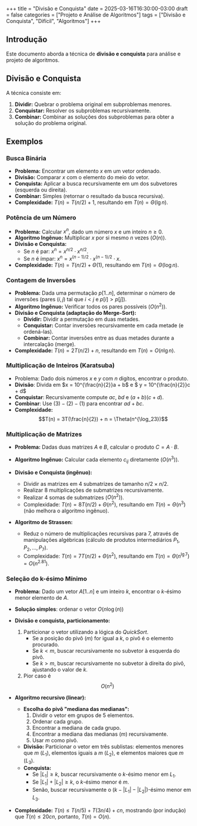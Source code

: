 +++
title = "Divisão e Conquista"
date = 2025-03-16T16:30:00-03:00
draft = false
categories = ["Projeto e Análise de Algoritmos"]
tags = ["Divisão e Conquista", "Difícil", "Algoritmos"]
+++


## Introdução

Este documento aborda a técnica de **divisão e conquista** para análise e projeto de algoritmos.

## Divisão e Conquista

A técnica consiste em:

1.  **Dividir:** Quebrar o problema original em subproblemas menores.
2.  **Conquistar:** Resolver os subproblemas recursivamente.
3.  **Combinar:** Combinar as soluções dos subproblemas para obter a solução do problema original.

## Exemplos

### Busca Binária

*   **Problema:** Encontrar um elemento $x$ em um vetor ordenado.
*   **Divisão:** Comparar $x$ com o elemento do meio do vetor.
*   **Conquista:** Aplicar a busca recursivamente em um dos subvetores (esquerda ou direita).
*   **Combinar:** Simples (retornar o resultado da busca recursiva).
*   **Complexidade:** $T(n) = T(n/2) + 1$, resultando em $T(n) = \Theta(\lg n)$.

### Potência de um Número

*   **Problema:** Calcular $x^n$, dado um número $x$ e um inteiro $n \geq 0$.
*   **Algoritmo Ingênuo:** Multiplicar $x$ por si mesmo $n$ vezes ($O(n)$).
*   **Divisão e Conquista:**
    *   Se $n$ é par: $x^n = x^{n/2} \cdot x^{n/2}$.
    *   Se $n$ é ímpar: $x^n = x^{(n-1)/2} \cdot x^{(n-1)/2} \cdot x$.
*   **Complexidade:** $T(n) = T(n/2) + \Theta(1)$, resultando em $T(n) = \Theta(\log n)$.

### Contagem de Inversões

*   **Problema:** Dada uma permutação $p[1..n]$, determinar o número de inversões (pares $(i, j)$ tal que $i < j$ e $p[i] > p[j]$).
*   **Algoritmo Ingênuo:** Verificar todos os pares possíveis ($O(n^2)$).
*   **Divisão e Conquista (adaptação do Merge-Sort):**
    *   **Dividir:** Dividir a permutação em duas metades.
    *   **Conquistar:** Contar inversões recursivamente em cada metade (e ordená-las).
    *   **Combinar:** Contar inversões entre as duas metades durante a intercalação (merge).
*   **Complexidade:** $T(n) = 2T(n/2) + n$, resultando em $T(n) = O(n \lg n)$.

### Multiplicação de Inteiros (Karatsuba)

*    Problema: Dado dois números $x$ e $y$ com $n$ digítos, encontrar o produto.
*   **Divisão**: Divida em $x = 10^{\frac{n}{2}}a + b$ e $ y = 10^{\frac{n}{2}}c + d$
*   **Conquistar**: Recursivamente compute $ac$, $bd$ e $(a+b)(c+d)$.
*    **Combinar**: Use $(3) - (2) - (1)$ para encontrar $ad + bc$.
*   **Complexidade:** $$T(n) = 3T(\frac{n}{2}) + n = \Theta(n^{\log_23})$$

### Multiplicação de Matrizes

*   **Problema:** Dadas duas matrizes $A$ e $B$, calcular o produto $C = A \cdot B$.
*   **Algoritmo Ingênuo:** Calcular cada elemento $c_{ij}$ diretamente ($O(n^3)$).
*   **Divisão e Conquista (ingênuo):**
    *   Dividir as matrizes em 4 submatrizes de tamanho $n/2 \times n/2$.
    *   Realizar 8 multiplicações de submatrizes recursivamente.
    *   Realizar 4 somas de submatrizes ($O(n^2)$).
    *   Complexidade:  $T(n) = 8T(n/2) + \Theta(n^2)$, resultando em $T(n) = \Theta(n^3)$ (não melhora o algoritmo ingênuo).

*   **Algoritmo de Strassen:**
    *   Reduz o número de multiplicações recursivas para 7, através de manipulações algébricas (cálculo de produtos intermediários $P_1, P_2, ..., P_7$).
    *   Complexidade: $T(n) = 7T(n/2) + \Theta(n^2)$, resultando em $T(n) = \Theta(n^{\lg 7}) = O(n^{2.81})$.

### Seleção do k-ésimo Mínimo

*   **Problema:** Dado um vetor $A[1..n]$ e um inteiro $k$, encontrar o *k*-ésimo menor elemento de $A$.
*    **Solução simples**: ordenar o vetor $O(n \log(n))$
*   **Divisão e conquista, particionamento:**
    1. Particionar o vetor utilizando a lógica do *QuickSort*.
        -   Se a posição do pivô ($m$) for igual a $k$, o pivô é o elemento procurado.
        -   Se $k < m$, buscar recursivamente no subvetor à esquerda do pivô.
        -   Se $k > m$, buscar recursivamente no subvetor à direita do pivô, ajustando o valor de $k$.
    2. Pior caso é $$O(n^2)$$
*   **Algoritmo recursivo (linear):**
    *   **Escolha do pivô "mediana das medianas":**
        1.  Dividir o vetor em grupos de 5 elementos.
        2.  Ordenar cada grupo.
        3.  Encontrar a mediana de cada grupo.
        4.  Encontrar a mediana das medianas ($m$) recursivamente.
        5.  Usar $m$ como pivô.
    *   **Divisão:** Particionar o vetor em três sublistas: elementos menores que $m$ ($L_1$), elementos iguais a $m$ ($L_2$), e elementos maiores que $m$ ($L_3$).
    *   **Conquista:**
        *   Se $|L_1| \geq k$, buscar recursivamente o *k*-ésimo menor em $L_1$.
        *   Se $|L_1| + |L_2| \geq k$, o *k*-ésimo menor é $m$.
        *   Senão, buscar recursivamente o $(k - |L_1| - |L_2|)$-ésimo menor em $L_3$.

*   **Complexidade:** $T(n) \leq T(n/5) + T(3n/4) + cn$, mostrando (por indução) que $T(n) \leq 20cn$, portanto, $T(n) = O(n)$.

